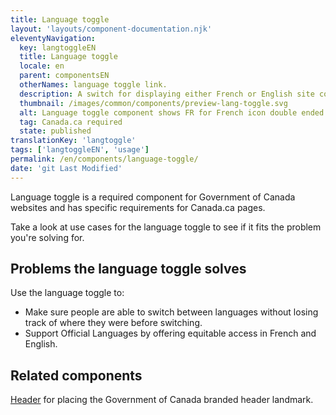 ```yaml
---
title: Language toggle
layout: 'layouts/component-documentation.njk'
eleventyNavigation:
  key: langtoggleEN
  title: Language toggle
  locale: en
  parent: componentsEN
  otherNames: language toggle link.
  description: A switch for displaying either French or English site content.
  thumbnail: /images/common/components/preview-lang-toggle.svg
  alt: Language toggle component shows FR for French icon double ended arrows to EN for English.
  tag: Canada.ca required
  state: published
translationKey: 'langtoggle'
tags: ['langtoggleEN', 'usage']
permalink: /en/components/language-toggle/
date: 'git Last Modified'
---
```


Language toggle is a required component for Government of Canada websites and has specific requirements for Canada.ca pages.

Take a look at use cases for the language toggle to see if it fits the problem you're solving for.

## Problems the language toggle solves

Use the language toggle to:

- Make sure people are able to switch between languages without losing track of where they were before switching.
- Support Official Languages by offering equitable access in French and English.

<article class="bg-full-width bg-primary text-light pt-600 pb-300 my-600">
  <h2 class="mt-0">Related components</h2>

<a href="{{ links.header }}" class="link-light">Header</a> for placing the Government of Canada branded header landmark.

</article>
